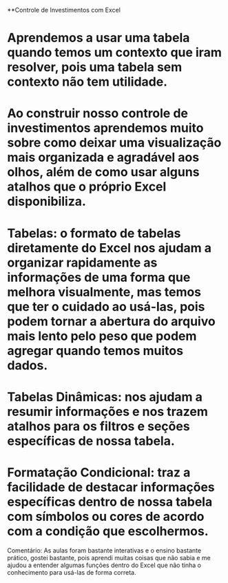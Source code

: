 **Controle de Investimentos com Excel

#	Aprendemos a usar uma tabela quando temos um contexto que iram resolver, pois uma tabela sem contexto não tem utilidade.

#	Ao construir nosso controle de investimentos aprendemos muito sobre como deixar uma visualização mais organizada e agradável aos olhos, além de como usar alguns atalhos que o próprio Excel disponibiliza.


#	Tabelas: o formato de tabelas diretamente do Excel nos ajudam a organizar rapidamente as informações de uma forma que melhora visualmente, mas temos que ter o cuidado ao usá-las, pois podem tornar a abertura do arquivo mais lento pelo peso que podem agregar quando temos muitos dados.

#	Tabelas Dinâmicas: nos ajudam a resumir informações e nos trazem atalhos para os filtros e seções específicas de nossa tabela.

#	Formatação Condicional: traz a facilidade de destacar informações específicas dentro de nossa tabela com símbolos ou cores de acordo com a condição que escolhermos. 

Comentário: As aulas foram bastante interativas e o ensino bastante prático, gostei bastante, pois aprendi muitas coisas que não sabia e me ajudou a entender algumas funções dentro do Excel que não tinha o conhecimento para usá-las de forma correta.
